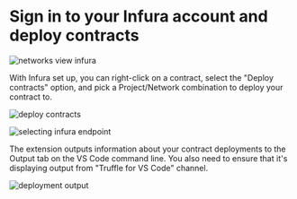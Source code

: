 # Sign in to your Infura account and deploy contracts

![networks view infura](https://trufflesuite.com/blog/build-on-web3-with-truffle-vs-code-extension/networks-view-infura.png)

With Infura set up, you can right-click on a contract, select the "Deploy contracts" option, and pick a Project/Network combination to deploy your contract to.

![deploy contracts](https://trufflesuite.com/blog/build-on-web3-with-truffle-vs-code-extension/deploy-contracts.png)

![selecting infura endpoint](https://trufflesuite.com/blog/build-on-web3-with-truffle-vs-code-extension/selecting-infura-endpoint.png)

The extension outputs information about your contract deployments to the Output tab on the VS Code command line.
You also need to ensure that it's displaying output from "Truffle for VS Code" channel.

![deployment output](https://trufflesuite.com/blog/build-on-web3-with-truffle-vs-code-extension/deployment-output.png)
